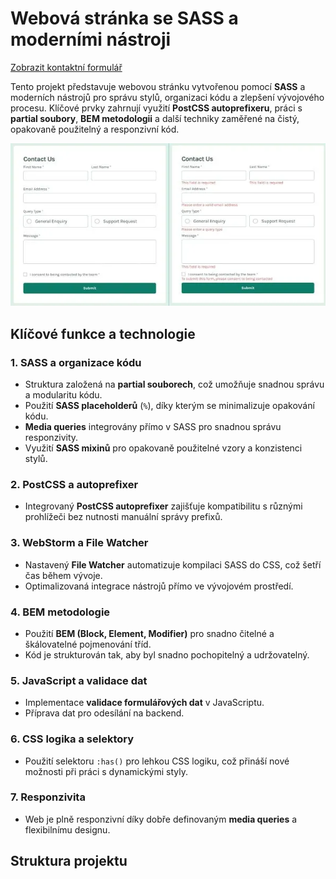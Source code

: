 # Webová stránka se SASS a moderními nástroji

[Zobrazit kontaktní formulář](https://mirjax2000.github.io/Contact-form/)

Tento projekt představuje webovou stránku vytvořenou pomocí **SASS** a moderních nástrojů pro správu
stylů, organizaci kódu a zlepšení vývojového procesu. Klíčové prvky zahrnují využití **PostCSS
autoprefixeru**, práci s **partial soubory**, **BEM metodologii** a další techniky zaměřené na
čistý, opakovaně použitelný a responzivní kód.

![Nahled stranky](./assets/img/preview.webp)

## Klíčové funkce a technologie

### 1. **SASS a organizace kódu**

- Struktura založená na **partial souborech**, což umožňuje snadnou správu a modularitu kódu.
- Použití **SASS placeholderů** (`%`), díky kterým se minimalizuje opakování kódu.
- **Media queries** integrovány přímo v SASS pro snadnou správu responzivity.
- Využití **SASS mixinů** pro opakovaně použitelné vzory a konzistenci stylů.

### 2. **PostCSS a autoprefixer**

- Integrovaný **PostCSS autoprefixer** zajišťuje kompatibilitu s různými prohlížeči bez nutnosti
  manuální správy prefixů.

### 3. **WebStorm a File Watcher**

- Nastavený **File Watcher** automatizuje kompilaci SASS do CSS, což šetří čas během vývoje.
- Optimalizovaná integrace nástrojů přímo ve vývojovém prostředí.

### 4. **BEM metodologie**

- Použití **BEM (Block, Element, Modifier)** pro snadno čitelné a škálovatelné pojmenování tříd.
- Kód je strukturován tak, aby byl snadno pochopitelný a udržovatelný.

### 5. **JavaScript a validace dat**

- Implementace **validace formulářových dat** v JavaScriptu.
- Příprava dat pro odesílání na backend.

### 6. **CSS logika a selektory**

- Použití selektoru `:has()` pro lehkou CSS logiku, což přináší nové možnosti při práci s
  dynamickými styly.

### 7. **Responzivita**

- Web je plně responzivní díky dobře definovaným **media queries** a flexibilnímu designu.

## Struktura projektu

